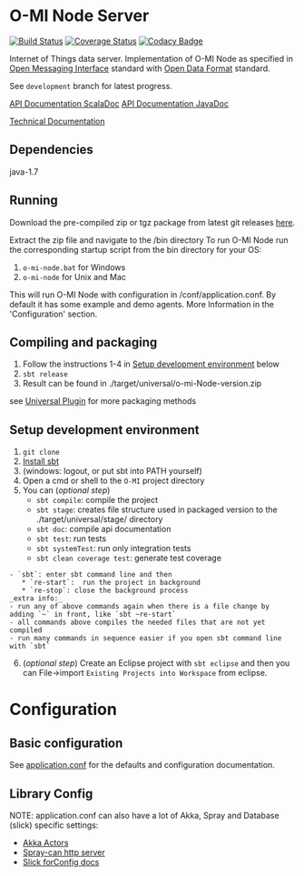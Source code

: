 O-MI Node Server
==============

[![Build Status](https://travis-ci.org/AaltoAsia/O-MI.svg?branch=master)](https://travis-ci.org/AaltoAsia/O-MI)
[![Coverage Status](https://coveralls.io/repos/AaltoAsia/O-MI/badge.svg?branch=master&service=github)](https://coveralls.io/github/AaltoAsia/O-MI?branch=master)
[![Codacy Badge](https://www.codacy.com/project/badge/9f49209c70e24c67bbc1826fde507518)](https://www.codacy.com/app/tkinnunen/O-MI)


Internet of Things data server.
Implementation of O-MI Node as specified in [Open Messaging Interface](https://www2.opengroup.org/ogsys/catalog/C14B) standard with [Open Data Format](https://www2.opengroup.org/ogsys/catalog/C14A) standard.

See `development` branch for latest progress.

[API Documentation ScalaDoc](http://pesutykki.mooo.com/dump/O-MI-ScalaApi/)
[API Documentation JavaDoc](http://pesutykki.mooo.com/dump/O-MI-JavaApi/)

[Technical Documentation](https://drive.google.com/folderview?id=0B85FeC7Xf_sSfm9yNnFwTEQxclFCT2s3MUdDd1czWmFCM2FEQjIxTHRHU2xtT2NXUzJNR0U&usp=sharing)

Dependencies
------------
java-1.7

Running
-------
Download the pre-compiled zip or tgz package from latest git releases [here](https://github.com/AaltoAsia/O-MI/releases/latest).

Extract the zip file and navigate to the /bin directory
To run O-MI Node run the corresponding startup script from the bin directory for your OS:

1. `o-mi-node.bat` for Windows
2. `o-mi-node` for Unix and Mac

This will run O-MI Node with configuration in /conf/application.conf.
By default it has some example and demo agents.
More Information in the 'Configuration' section.

Compiling and packaging
-----------------------
1. Follow the instructions 1-4 in [Setup development environment](#setup-development-environment) below
2. `sbt release`
3. Result can be found in ./target/universal/o-mi-Node-version.zip


see [Universal Plugin](http://www.scala-sbt.org/sbt-native-packager/formats/universal.html)
for more packaging methods

<!---
Currently not supported
## Compiling a jar

1. Follow the instructions 1-4 in [Setup development environment](#setup-development-environment) below
2. `sbt one-jar`
3. Result can be found in `./target/scala-2.11/o-mi-node_2.11-0.1-SNAPSHOT-one-jar.jar`
-->
Setup development environment
-----------------------------

1. `git clone`
2. [Install sbt](http://www.scala-sbt.org/0.13/tutorial/Setup.html)
3. (windows: logout, or put sbt into PATH yourself)
4. Open a cmd or shell to the `O-MI` project directory
5. You can (_optional step_)
    - `sbt compile`: compile the project
    - `sbt stage`: creates file structure used in packaged version to the ./target/universal/stage/ directory
    - `sbt doc`: compile api documentation
    - `sbt test`: run tests
    - `sbt systemTest`: run only integration tests
    - `sbt clean coverage test`: generate test coverage
<!-- not working atm: - `sbt run`: run the project or better: -->
    - `sbt`: enter sbt command line and then
       * `re-start`:  run the project in background
       * `re-stop`: close the background process
    _extra info:_
    - run any of above commands again when there is a file change by adding `~` in front, like `sbt ~re-start`
    - all commands above compiles the needed files that are not yet compiled
    - run many commands in sequence easier if you open sbt command line with `sbt`

6. (_optional step_) Create an Eclipse project with `sbt eclipse` and then you can File->import `Existing Projects into Workspace` from eclipse.


Configuration
=============

Basic configuration
-------------------

See [application.conf](https://github.com/AaltoAsia/O-MI/blob/master/O-MI%20Node/src/main/resources/application.conf)
for the defaults and configuration documentation.


Library Config
--------------

NOTE: application.conf can also have a lot of Akka, Spray and Database (slick) specific settings:

- [Akka Actors](http://doc.akka.io/docs/akka/2.3.9/general/configuration.html)
- [Spray-can http server](http://spray.io/documentation/1.2.2/spray-can/configuration/)
- [Slick forConfig docs](http://slick.typesafe.com/doc/3.0.0-RC2/api/index.html#slick.jdbc.JdbcBackend$DatabaseFactoryDef@forConfig\(String,Config,Driver\):Database)

